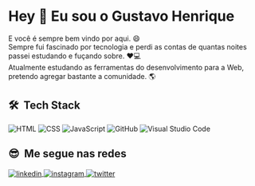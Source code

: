 # Hey :metal: Eu sou o Gustavo Henrique

E você é sempre bem vindo por aqui. :smile: \
Sempre fui fascinado por tecnologia e perdi as contas de quantas noites passei estudando e fuçando sobre. :heart::computer: \
Atualmente estudando as ferramentas do desenvolvimento para a Web, pretendo agregar bastante a comunidade. :earth_americas:

## 🛠 &nbsp;Tech Stack
![HTML](https://img.shields.io/badge/-HTML-05122A?style=flat&logo=HTML5)&nbsp;![CSS](https://img.shields.io/badge/-CSS-05122A?style=flat&logo=CSS3&logoColor=1572B6)&nbsp;![JavaScript](https://img.shields.io/badge/-JavaScript-05122A?style=flat&logo=javascript)&nbsp;![GitHub](https://img.shields.io/badge/-GitHub-05122A?style=flat&logo=github)&nbsp;![Visual Studio Code](https://img.shields.io/badge/-Visual%20Studio%20Code-05122A?style=flat&logo=visual-studio-code&logoColor=007ACC)&nbsp;
## :sunglasses: &nbsp;Me segue nas redes
<a href="https://www.linkedin.com/in/gustavo-santos-a22609230" target="_blank">
  <img align="center" src="https://img.shields.io/badge/-gustavosantos-05122A?style=flat&logo=linkedin" alt="linkedin"/>
</a>     <a href="https://instagram.com/maykbrito" target="_blank">
 <img align="center" src="https://img.shields.io/badge/-insta_gustavohenrique-05122A?style=flat&logo=instagram" alt="instagram"/>
</a><a href="https://twitter.com/gushenriquet" target="_blank">
  <img align="center" src="https://img.shields.io/badge/-gustavohenrique-05122A?style=flat&logo=twitter" alt="twitter"/>  
</a>
